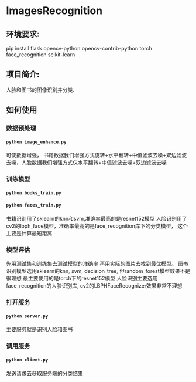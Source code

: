 # ImagesRecognition

## 环境要求:
pip install flask opencv-python opencv-contrib-python torch face_recognition scikit-learn

## 项目简介:
人脸和图书的图像识别并分类.

## 如何使用

### 数据预处理

#### ```python image_enhance.py``` 
可使数据增强， 书籍数据我们增强方式旋转+水平翻转+中值滤波去噪+双边滤波去噪，人脸数据我们增强方式仅水平翻转+中值滤波去噪+双边滤波去噪

### 训练模型

#### ```python books_train.py```
#### ```python faces_train.py```
书籍识别用了sklearn的knn和svm,准确率最高的是resnet152模型
人脸识别用了cv2的lbph_face模型，准确率最高的是face_recognition库下的分类模型， 这个主要是计算最短距离

### 模型评估
先用测试集和训练集去测试模型的准确率
再用实际的图片去找到最优模型。
图书识别模型选用sklearn的knn, svm, decision_tree, 但random_forest模型效果不是很理想
最主要使用的是torch下的resnet152模型
人脸识别主要选用face_recognition的人脸识别库, cv2的LBPHFaceRecognizer效果非常不理想

### 打开服务
#### ```python server.py```
主要服务就是识别人脸和图书

### 调用服务
#### ```python client.py```
发送请求去获取服务端的分类结果

